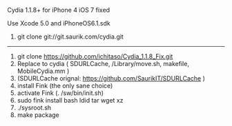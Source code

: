 Cydia 1.1.8+ for iPhone 4 iOS 7 fixed

Use Xcode 5.0 and iPhoneOS6.1.sdk

1. git clone git://git.saurik.com/cydia.git

-----------------------------------------------------------

1. git clone https://github.com/ichitaso/Cydia_1.1.8_Fix.git
2. Replace to cydia ( SDURLCache, /Library/move.sh, makefile, MobileCydia.mm )
3. (SDURLCache orignal: https://github.com/SaurikIT/SDURLCache ) 
4. install Fink (the only sane choice)
5. activate Fink (. /sw/bin/init.sh)
6. sudo fink install bash ldid tar wget xz
7. ./sysroot.sh
8. make package

